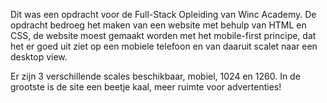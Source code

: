 Dit was een opdracht voor de Full-Stack Opleiding van Winc Academy. De opdracht bedroeg het 
maken van een website met behulp van HTML en CSS, de website moest gemaakt worden met het mobile-first principe, 
dat het er goed uit ziet op een mobiele telefoon en van daaruit scalet naar een desktop view. 

Er zijn 3 verschillende scales beschikbaar, mobiel, 1024 en 1260. In de grootste is de site een beetje kaal,
meer ruimte voor advertenties!
